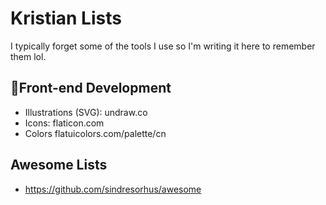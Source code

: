 # Kristian Lists
I typically forget some of the tools I use so I'm writing it here to remember them lol.

## 🚀Front-end Development
- Illustrations (SVG): undraw.co
- Icons: flaticon.com
- Colors flatuicolors.com/palette/cn

## Awesome Lists
- https://github.com/sindresorhus/awesome